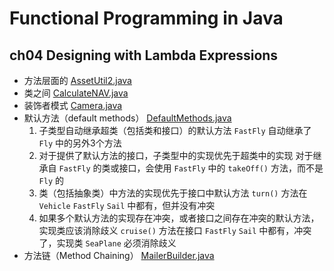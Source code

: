 # Functional Programming in Java

## ch04 Designing with Lambda Expressions
- 方法层面的 [AssetUtil2.java](src/main/java/com/youngzy/book/fpij/ch04/AssetUtil2.java)
- 类之间 [CalculateNAV.java](src/main/java/com/youngzy/book/fpij/ch04/CalculateNAV.java)
- 装饰者模式 [Camera.java](src/main/java/com/youngzy/book/fpij/ch04/Camera.java)
- 默认方法（default methods） [DefaultMethods.java](src/main/java/com/youngzy/book/fpij/ch04/DefaultMethods.java)
  1. 子类型自动继承超类（包括类和接口）的默认方法
  `FastFly` 自动继承了 `Fly` 中的另外3个方法
  2. 对于提供了默认方法的接口，子类型中的实现优先于超类中的实现
  对于继承自 `FastFly` 的类或接口，会使用 `FastFly` 中的 `takeOff()` 方法，而不是 `Fly` 的
  3. 类（包括抽象类）中方法的实现优先于接口中默认方法
     `turn()` 方法在 `Vehicle` `FastFly` `Sail` 中都有，但并没有冲突
  4. 如果多个默认方法的实现存在冲突，或者接口之间存在冲突的默认方法，实现类应该消除歧义
     `cruise()` 方法在接口 `FastFly` `Sail` 中都有，冲突了，实现类 `SeaPlane` 必须消除歧义
- 方法链（Method Chaining） [MailerBuilder.java](src/main/java/com/youngzy/book/fpij/ch04/MailerBuilder.java)